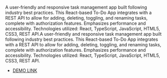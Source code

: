 A user-friendly and responsive task management app built following industry best practices. This React-based To-Do App integrates with a REST API to allow for adding, deleting, toggling, and renaming tasks, complete with authorization features. Emphasizes performance and accessibility. Technologies utilized: React, TypeScript, JavaScript, HTML5, CSS3, REST API.A user-friendly and responsive task management app built following industry best practices. This React-based To-Do App integrates with a REST API to allow for adding, deleting, toggling, and renaming tasks, complete with authorization features. Emphasizes performance and accessibility. Technologies utilized: React, TypeScript, JavaScript, HTML5, CSS3, REST API.
- [DEMO LINK](https://tetianaveremchuk.github.io/Task-management-application/)
